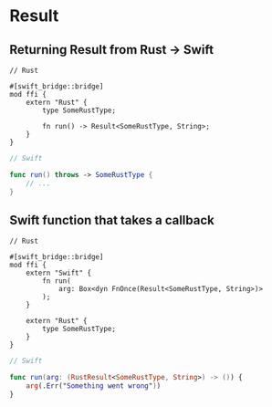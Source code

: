 # Result

## Returning Result from Rust -> Swift

```rust,no_run
// Rust

#[swift_bridge::bridge]
mod ffi {
    extern "Rust" {
        type SomeRustType;

        fn run() -> Result<SomeRustType, String>;
    }
}
```

```swift
// Swift

func run() throws -> SomeRustType {
    // ...
}
```

## Swift function that takes a callback

```rust,no_run
// Rust

#[swift_bridge::bridge]
mod ffi {
    extern "Swift" {
        fn run(
            arg: Box<dyn FnOnce(Result<SomeRustType, String>)>
        );
    }

    extern "Rust" {
        type SomeRustType;
    }
}
```

```swift
// Swift

func run(arg: (RustResult<SomeRustType, String>) -> ()) {
    arg(.Err("Something went wrong"))
}
```
